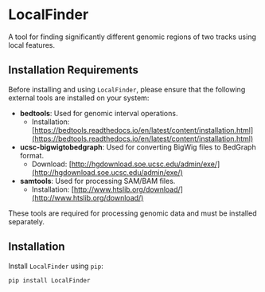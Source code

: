 # LocalFinder

A tool for finding significantly different genomic regions of two tracks using local features.

## Installation Requirements

Before installing and using `LocalFinder`, please ensure that the following external tools are installed on your system:

- **bedtools**: Used for genomic interval operations.
  - Installation: [https://bedtools.readthedocs.io/en/latest/content/installation.html](https://bedtools.readthedocs.io/en/latest/content/installation.html)
- **ucsc-bigwigtobedgraph**: Used for converting BigWig files to BedGraph format.
  - Download: [http://hgdownload.soe.ucsc.edu/admin/exe/](http://hgdownload.soe.ucsc.edu/admin/exe/)
- **samtools**: Used for processing SAM/BAM files.
  - Installation: [http://www.htslib.org/download/](http://www.htslib.org/download/)

These tools are required for processing genomic data and must be installed separately.

## Installation

Install `LocalFinder` using `pip`:

```bash
pip install LocalFinder
```


